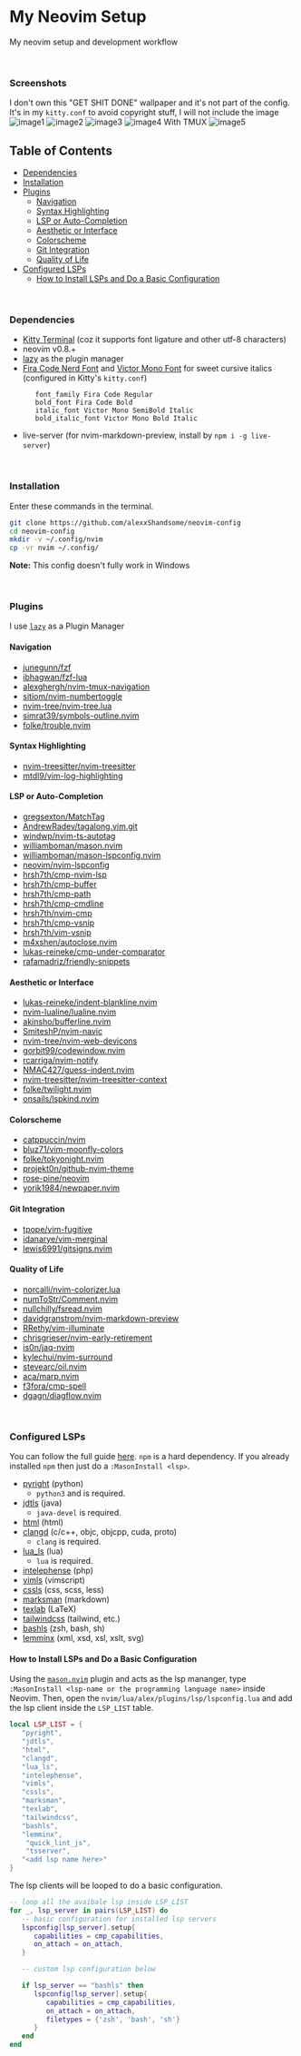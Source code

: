 # My Neovim Setup

My neovim setup and development workflow

<br>


### Screenshots

I don't own this "GET SHIT DONE" wallpaper and it's not part of the config. It's in my
```kitty.conf``` to avoid copyright stuff, I will not include the image
![image1](./assets/images/img1.png)
![image2](./assets/images/img2.png)
![image3](./assets/images/img3.png)
![image4](./assets/images/img4.png)
With TMUX
![image5](./assets/images/img5.png)

## Table of Contents

* [Dependencies](#dependencies)
* [Installation](#installation)
* [Plugins](#plugins)
   + [Navigation](#navigation)
   + [Syntax Highlighting](#syntax-highlighting)
   + [LSP or Auto-Completion](#lsp-or-auto-completion)
   + [Aesthetic or Interface](#aesthetic-or-interface)
   + [Colorscheme](#colorscheme)
   + [Git Integration](#git-integration)
   + [Quality of Life](#quality-of-life)
* [Configured LSPs](#configured-lsps)
   + [How to Install LSPs and Do a Basic Configuration](#how-to-install-lsps-and-do-a-basic-configuration)

<br>


### Dependencies

* [Kitty Terminal](https://github.com/kovidgoyal/kitty) (coz it supports font ligature and other utf-8 characters)
* neovim v0.8.+
* [lazy](https://github.com/folke/lazy.nvim) as the plugin manager
* [Fira Code Nerd Font](https://github.com/ryanoasis/nerd-fonts/tree/master/patched-fonts/FiraCode)
   and [Victor Mono Font](https://github.com/rubjo/victor-mono) for sweet cursive italics
   (configured in Kitty's ```kitty.conf```)
   ```
      font_family Fira Code Regular
      bold_font Fira Code Bold
      italic_font Victor Mono SemiBold Italic
      bold_italic_font Victor Mono Bold Italic
   ```
* live-server (for nvim-markdown-preview, install by ```npm i -g live-server```)

<br>


### Installation

Enter these commands in the terminal.
```bash
git clone https://github.com/alexxShandsome/neovim-config
cd neovim-config
mkdir -v ~/.config/nvim
cp -vr nvim ~/.config/
```

**Note:** This config doesn't fully work in Windows

<br>


### Plugins

I use [```lazy```](https://github.com/folke/lazy.nvim) as a Plugin Manager

#### Navigation

* [junegunn/fzf                   ](https://github.com/junegunn/fzf)
* [ibhagwan/fzf-lua               ](https://github.com/ibhagwan/fzf-lua)
* [alexghergh/nvim-tmux-navigation](https://github.com/alexghergh/nvim-tmux-navigation)
* [sitiom/nvim-numbertoggle       ](https://github.com/sitiom/nvim-numbertoggle)
* [nvim-tree/nvim-tree.lua        ](https://github.com/nvim-tree/nvim-tree.lua)
* [simrat39/symbols-outline.nvim  ](https://github.com/simrat39/symbols-outline.nvim)
* [folke/trouble.nvim             ](https://github.com/folke/trouble.nvim)

#### Syntax Highlighting

* [nvim-treesitter/nvim-treesitter](https://github.com/nvim-treesitter/nvim-treesitter)
* [mtdl9/vim-log-highlighting     ](https://github.com/MTDL9/vim-log-highlighting)

#### LSP or Auto-Completion

* [gregsexton/MatchTag               ](https://github.com/gregsexton/MatchTag)
* [AndrewRadev/tagalong.vim.git      ](https://github.com/AndrewRadev/tagalong.vim)
* [windwp/nvim-ts-autotag            ](https://github.com/windwp/nvim-ts-autotag)
* [williamboman/mason.nvim           ](https://github.com/williamboman/mason.nvim)
* [williamboman/mason-lspconfig.nvim ](https://github.com/williamboman/mason-lspconfig.nvim)
* [neovim/nvim-lspconfig             ](https://github.com/neovim/nvim-lspconfig)
* [hrsh7th/cmp-nvim-lsp              ](https://github.com/hrsh7th/cmp-nvim-lsp)
* [hrsh7th/cmp-buffer                ](https://github.com/hrsh7th/cmp-buffer)
* [hrsh7th/cmp-path                  ](https://github.com/hrsh7th/cmp-path)
* [hrsh7th/cmp-cmdline               ](https://github.com/hrsh7th/cmp-cmdline)
* [hrsh7th/nvim-cmp                  ](https://github.com/hrsh7th/nvim-cmp)
* [hrsh7th/cmp-vsnip                 ](https://github.com/hrsh7th/cmp-vsnip)
* [hrsh7th/vim-vsnip                 ](https://github.com/hrsh7th/vim-vsnip)
* [m4xshen/autoclose.nvim            ](https://github.com/m4xshen/autoclose.nvim)
* [lukas-reineke/cmp-under-comparator](https://github.com/lukas-reineke/cmp-under-comparator)
* [rafamadriz/friendly-snippets      ](https://github.com/rafamadriz/friendly-snippets)

#### Aesthetic or Interface

* [lukas-reineke/indent-blankline.nvim    ](https://github.com/lukas-reineke/indent-blankline.nvim)
* [nvim-lualine/lualine.nvim              ](https://github.com/nvim-lualine/lualine.nvim)
* [akinsho/bufferline.nvim                ](https://github.com/akinsho/bufferline.nvim)
* [SmiteshP/nvim-navic                    ](https://github.com/SmiteshP/nvim-navic)
* [nvim-tree/nvim-web-devicons            ](https://github.com/nvim-tree/nvim-web-devicons)
* [gorbit99/codewindow.nvim               ](https://github.com/gorbit99/codewindow.nvim)
* [rcarriga/nvim-notify                   ](https://github.com/rcarriga/nvim-notify)
* [NMAC427/guess-indent.nvim              ](https://github.com/NMAC427/guess-indent.nvim)
* [nvim-treesitter/nvim-treesitter-context](https://github.com/nvim-treesitter/nvim-treesitter-context)
* [folke/twilight.nvim                    ](https://github.com/folke/twilight.nvim)
* [onsails/lspkind.nvim                   ](https://github.com/onsails/lspkind.nvim)

#### Colorscheme

* [catppuccin/nvim            ](https://github.com/catppuccin/nvim)
* [bluz71/vim-moonfly-colors  ](https://github.com/bluz71/vim-moonfly-colors)
* [folke/tokyonight.nvim      ](https://github.com/folke/tokyonight.nvim)
* [projekt0n/github-nvim-theme](https://github.com/projekt0n/github-nvim-theme)
* [rose-pine/neovim           ](https://github.com/rose-pine/neovim)
* [yorik1984/newpaper.nvim    ](https://github.com/yorik1984/newpaper.nvim)

#### Git Integration

* [tpope/vim-fugitive     ](https://github.com/tpope/vim-fugitive)
* [idanarye/vim-merginal  ](https://github.com/idanarye/vim-merginal)
* [lewis6991/gitsigns.nvim](https://github.com/lewis6991/gitsigns.nvim)

#### Quality of Life

* [norcalli/nvim-colorizer.lua         ](https://github.com/norcalli/nvim-colorizer.lua)
* [numToStr/Comment.nvim               ](https://github.com/numToStr/Comment.nvim)
* [nullchilly/fsread.nvim              ](https://github.com/nullchilly/fsread.nvim)
* [davidgranstrom/nvim-markdown-preview](https://github.com/davidgranstrom/nvim-markdown-preview)
* [RRethy/vim-illuminate               ](https://github.com/RRethy/vim-illuminate)
* [chrisgrieser/nvim-early-retirement  ](https://github.com/chrisgrieser/nvim-early-retirement)
* [is0n/jaq-nvim                       ](https://github.com/is0n/jaq-nvim)
* [kylechui/nvim-surround              ](https://github.com/kylechui/nvim-surround)
* [stevearc/oil.nvim                   ](https://github.com/stevearc/oil.nvim)
* [aca/marp.nvim                       ](https://github.com/aca/marp.nvim)
* [f3fora/cmp-spell                    ](https://github.com/f3fora/cmp-spell)
* [dgagn/diagflow.nvim                 ](https://github.com/dgagn/diagflow.nvim)

<br>


### Configured LSPs

You can follow the full guide [here](https://github.com/neovim/nvim-lspconfig/blob/master/doc/server_configurations.md).
```npm``` is a hard dependency. If you already installed ```npm``` then just do a ```:MasonInstall <lsp>```.

* [pyright](https://github.com/neovim/nvim-lspconfig/blob/master/doc/server_configurations.md#pyright) (python)
   + ```python3``` and is required.
* [jdtls](https://github.com/neovim/nvim-lspconfig/blob/master/doc/server_configurations.md#jdtls) (java)
   + ```java-devel``` is required.
* [html](https://github.com/neovim/nvim-lspconfig/blob/master/doc/server_configurations.md#html) (html)
* [clangd](https://github.com/neovim/nvim-lspconfig/blob/master/doc/server_configurations.md#clangd) (c/c++, objc, objcpp, cuda, proto)
   + ```clang``` is required.
* [lua_ls](https://github.com/neovim/nvim-lspconfig/blob/master/doc/server_configurations.md#sumneko_lua) (lua)
   + ```lua``` is required.
* [intelephense](https://github.com/neovim/nvim-lspconfig/blob/master/doc/server_configurations.md#intelephense) (php)
* [vimls](https://github.com/neovim/nvim-lspconfig/blob/master/doc/server_configurations.md#vimls) (vimscript)
* [cssls](https://github.com/neovim/nvim-lspconfig/blob/master/doc/server_configurations.md#cssls) (css, scss, less)
* [marksman](https://github.com/neovim/nvim-lspconfig/blob/master/doc/server_configurations.md#marksman) (markdown)
* [texlab](https://github.com/neovim/nvim-lspconfig/blob/master/doc/server_configurations.md#html) (LaTeX)
* [tailwindcss](https://github.com/neovim/nvim-lspconfig/blob/master/doc/server_configurations.md#tailwindcss) (tailwind, etc.)
* [bashls](https://github.com/neovim/nvim-lspconfig/blob/master/doc/server_configurations.md#bashls) (zsh, bash, sh)
* [lemminx](https://github.com/neovim/nvim-lspconfig/blob/master/doc/server_configurations.md#lemminx) (xml, xsd, xsl, xslt, svg)

#### How to Install LSPs and Do a Basic Configuration

Using the [```mason.nvim```](https://github.com/williamboman/mason.nvim) plugin and acts
as the lsp mananger, type ```:MasonInstall <lsp-name or the programming language name>```
inside Neovim. Then, open the ```nvim/lua/alex/plugins/lsp/lspconfig.lua``` and add the lsp
client inside the ```LSP_LIST``` table.

```lua
local LSP_LIST = {
   "pyright",
   "jdtls",
   "html",
   "clangd",
   "lua_ls",
   "intelephense",
   "vimls",
   "cssls",
   "marksman",
   "texlab",
   "tailwindcss",
   "bashls",
   "lemminx",
	"quick_lint_js",
	"tsserver",
   "<add lsp name here>"
}

```

The lsp clients will be looped to do a basic configuration.

```lua
-- loop all the avaibale lsp inside LSP_LIST
for _, lsp_server in pairs(LSP_LIST) do
   -- basic configuration for installed lsp servers
   lspconfig[lsp_server].setup{
      capabilities = cmp_capabilities,
      on_attach = on_attach,
   }

   -- custom lsp configuration below

   if lsp_server == "bashls" then
      lspconfig[lsp_server].setup{
         capabilities = cmp_capabilities,
         on_attach = on_attach,
         filetypes = {'zsh', 'bash', 'sh'}
      }
   end
end
```

<br>
